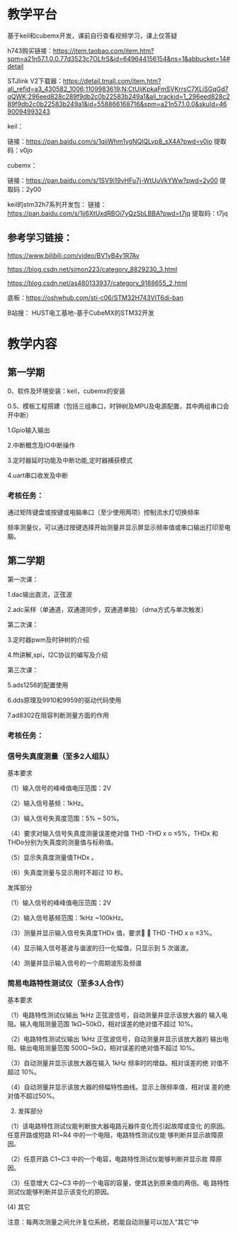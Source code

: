 # 教学平台

基于keil和cubemx开发，课前自行查看视频学习，课上仅答疑

h743购买链接：https://item.taobao.com/item.htm?spm=a21n57.1.0.0.77d3523c7OLfrS&id=649644156154&ns=1&abbucket=14#detail

STJlink V2下载器：https://detail.tmall.com/item.htm?ali_refid=a3_430582_1006:1109983619:N:CtUIjKpkaFmSVKrrsC7XLjSGqGd7qQWK:296eed828c289f9db2c0b22583b249a1&ali_trackid=1_296eed828c289f9db2c0b22583b249a1&id=558866168716&spm=a21n57.1.0.0&skuId=4690094993243

keil：

链接：https://pan.baidu.com/s/1qjiWhm1ygNQlQLvp8_sX4A?pwd=v0jo
提取码：v0jo

cubemx：

链接：https://pan.baidu.com/s/1SV9i19vHFu7j-WtUuVkYWw?pwd=2y00
提取码：2y00

keil的stm32h7系列开发包：
链接：https://pan.baidu.com/s/1jj6XtUxdRBOi7yQzSbLBBA?pwd=t7jq
提取码：t7jq

## 参考学习链接：
https://www.bilibili.com/video/BV1yB4y1R7Av

https://blog.csdn.net/simon223/category_8829230_3.html

https://blog.csdn.net/as480133937/category_9188655_2.html

底板：https://oshwhub.com/sti-c06/STM32H743VIT6di-ban

B站搜： HUST电工基地-基于CubeMX的STM32开发

# 教学内容

## 第一学期

0、软件及环境安装：keil，cubemx的安装

0.5、模板工程搭建（包括三组串口，时钟树及MPU及电源配置，其中两组串口会开中断）

1.Gpio输入输出

2.中断概念及IO中断操作

3.定时器延时功能及中断功能,定时器捕获模式

4.uart串口收发及中断

### 考核任务：

通过矩阵键盘或按键或电脑串口（至少使用两项）控制流水灯切换频率

频率测量仪，可以通过按键选择开始测量并显示屏显示频率值或串口输出打印至电脑。

## 第二学期

第一次课：

1.dac输出直流，正弦波

2.adc采样（单通道，双通道同步，双通道单独）（dma方式与单次触发）

第二次课：

3.定时器pwm及时钟树的介绍

4.fft讲解,spi，I2C协议的编写及介绍

第三次课：

5.ads1256的配置使用

6.dds原理及9910和9959的驱动代码使用

7.ad8302在阻容判断测量方面的作用

### 考核任务：

### 信号失真度测量（至多2人组队）

基本要求

（1）输入信号的峰峰值电压范围：2V

（2）输入信号基频：1kHz。

（3）输入信号失真度范围：5% ~ 50%。

（4）要求对输入信号失真度测量误差绝对值 THD -THD x o ≤5%，THDx 和THDo分别为失真度的测量值与标称值。

（5）显示失真度测量值THDx 。

（6）失真度测量与显示用时不超过 10 秒。

发挥部分

（1）输入信号的峰峰值电压范围：2V

（2）输入信号基频范围：1kHz ~100kHz。

（3）测量并显示输入信号失真度THDx 值，要求  THD -THD x o ≤3%。

（4）显示输入信号基波与谐波的归一化幅值，只显示到 5 次谐波。

（4）测量并显示输入信号的一个周期波形及频谱


### 简易电路特性测试仪（至多3人合作）

基本要求

（1）电路特性测试仪输出 1kHz 正弦波信号，自动测量并显示该放大器的
输入电阻。输入电阻测量范围 1kΩ~50kΩ，相对误差的绝对值不超过
10%。

（2）电路特性测试仪输出 1kHz 正弦波信号，自动测量并显示该放大器的
输出电阻。输出电阻测量范围 500Ω~5kΩ，相对误差的绝对值不超过
10%。

（3）自动测量并显示该放大器在输入 1kHz 频率时的增益。相对误差的绝
对值不超过 10%。

（4）自动测量并显示该放大器的频幅特性曲线。显示上限频率值，相对误
差的绝对值不超过50%。

2. 发挥部分
 
（1）该电路特性测试仪能判断放大器电路元器件变化而引起故障或变化
的原因。任意开路或短路 R1~R4 中的一个电阻，电路特性测试仪能
够判断并显示故障原因。

（2）任意开路 C1~C3 中的一个电容，电路特性测试仪能够判断并显示故
障原因。

（3）任意增大 C2~C3 中的一个电容的容量，使其达到原来值的两倍。电
路特性测试仪能够判断并显示该变化的原因。

(4) 其它

 注意：每两次测量之间允许复位系统，若能自动测量可以加入“其它”中
